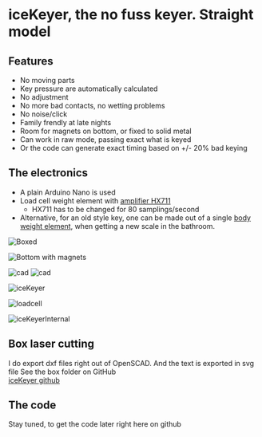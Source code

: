 # iceKeyer, the no fuss keyer. Straight model

## Features
- No moving parts
- Key pressure are automatically calculated
- No adjustment
- No more bad contacts, no wetting problems
- No noise/click
- Family frendly at late nights
- Room for magnets on bottom, or fixed to solid metal
- Can work in raw mode, passing exact what is keyed
- Or the code can generate exact timing based on +/- 20% bad keying

## The electronics
- A plain Arduino Nano is used
- Load cell weight element with [amplifier HX711](https://www.aliexpress.com/item/1005005990833147.html) 
  - HX711 has to be changed for 80 samplings/second
- Alternative, for an old style key, one can be made out of a single [body weight element](https://www.aliexpress.com/item/1005003760719720.html), when getting a new scale in the bathroom.

![Boxed](picts/Straight/iceKeyerBoxed.jpeg "iceKeyer boxed")

![Bottom with magnets](picts/Straight/Magnets.jpeg "iceKeyer magnets")

![cad](/picts/Straight/OpenSCAD1.png "OpenSCAD")
![cad](/picts/Straight/OpenSCAD2.png "OpenSCAD")

![iceKeyer](picts/Straight/Knob.jpeg "knob parts")

![loadcell](picts/Straight/LoadCellAmp.jpeg "Loadcell with Amplefier")

![iceKeyerInternal](picts/Straight/iceKeyerInternal.jpeg "iceKeyerInternal")

## Box laser cutting
I do export dxf files right out of OpenSCAD. 
And the text is exported in svg file 
See the box folder on GitHub  
[iceKeyer github](https://github.com/Fihl/iceKeyer)  

## The code
Stay tuned, to get the code later right here on github
